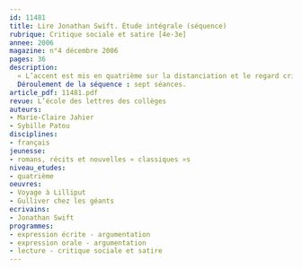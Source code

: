 ```yaml
---
id: 11481
title: Lire Jonathan Swift. Étude intégrale (séquence)
rubrique: Critique sociale et satire [4e-3e]
annee: 2006
magazine: n°4 décembre 2006
pages: 36
description: 
  « L’accent est mis en quatrième sur la distanciation et le regard critique, dans sa dimension ironique ou humoristique. » Quelle œuvre mieux que les « Voyages de Gulliver » peut s’inscrire dans cet objectif mentionné dans les documents d’Accompagnement des programmes de cinquième et de quatrième ? La version abrégée des voyages, en articulant « visions d’ensemble » et « analyses fragmentées », rend possible l’étude de cette œuvre intégrale. L’un des axes du travail présenté dans cet article consistent à faire percevoir l’ironie du texte. Cette séquence permet aussi d’aborder la pratique de l’argumentation ; en effet, dans une première étape, les élèves doivent justifier, à l’oral, un choix de textes et dans une seconde, à l’écrit, ils ont à défendre ou condamner le statut des enfants soldats.
  Déroulement de la séquence : sept séances.
article_pdf: 11481.pdf
revue: L’école des lettres des collèges
auteurs:
- Marie-Claire Jahier
- Sybille Patou
disciplines:
- français
jeunesse:
- romans, récits et nouvelles « classiques »s
niveau_etudes:
- quatrième
oeuvres:
- Voyage à Lilliput
- Gulliver chez les géants
ecrivains:
- Jonathan Swift
programmes:
- expression écrite - argumentation
- expression orale - argumentation
- lecture - critique sociale et satire
---
```


